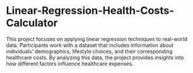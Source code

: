 # Linear-Regression-Health-Costs-Calculator
This project focuses on applying linear regression techniques to real-world data. Participants work with a dataset that includes information about individuals' demographics, lifestyle choices, and their corresponding healthcare costs. By analyzing this data, the project provides insights into how different factors influence healthcare expenses.
